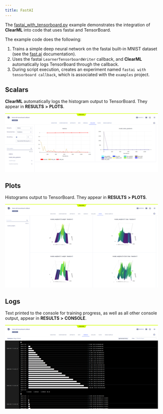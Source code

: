 ```yaml
---
title: FastAI
---
```

The [fastai_with_tensorboard.py](https://github.com/allegroai/clearml/blob/master/examples/frameworks/fastai/fastai_with_tensorboard.py) 
example demonstrates the integration of **ClearML** into code that uses fastai and TensorBoard. 

The example code does the following:
1. Trains a simple deep neural network on the fastai built-in MNIST dataset (see the [fast.ai](https://docs.fast.ai) documentation).
1. Uses the fastai `LearnerTensorboardWriter` callback, and **ClearML** automatically logs TensorBoard through the callback. 
1. During script execution, creates an experiment named `fastai with tensorboard callback`, which is associated with the `examples` project.

## Scalars

**ClearML** automatically logs the histogram output to TensorBoard. They appear in **RESULTS** **>** **PLOTS**.

![image](../../../img/examples_reporting_fastai_01.png)

## Plots

Histograms output to TensorBoard. They appear in **RESULTS** **>** **PLOTS**.

![image](../../../img/examples_reporting_fastai_02.png)

## Logs

Text printed to the console for training progress, as well as all other console output, appear in **RESULTS** **>** **CONSOLE**.

![image](../../../img/examples_reporting_fastai_03.png)
